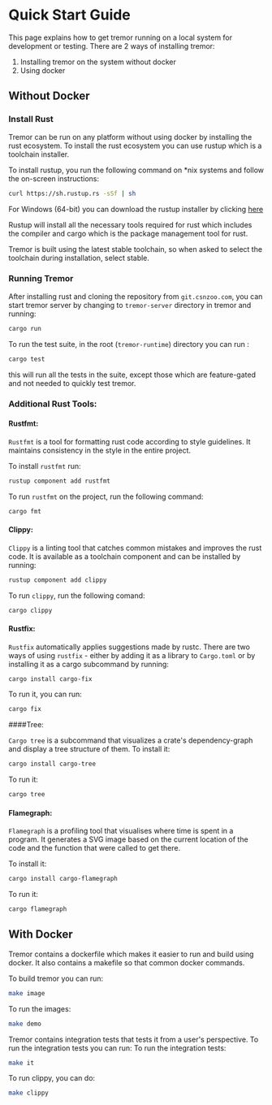 

# Quick Start Guide 

This page explains how to get tremor running on a local system for development or testing. There are 2 ways of installing tremor: 

1) Installing tremor on the system without docker
2) Using docker

## Without Docker

### Install Rust

Tremor can be run on any platform without using docker by installing the rust ecosystem. To install the rust ecosystem you can use rustup which is a toolchain installer. 

To install rustup, you run the following command on *nix systems and follow the on-screen instructions:

```bash
curl https://sh.rustup.rs -sSf | sh
```

For Windows (64-bit) you can download the rustup installer by clicking [here](https://win.rustup.rs/x86_64)

Rustup will install all the necessary tools required for rust which includes the compiler and cargo which is the package management tool for rust. 

Tremor is built using the latest stable toolchain, so when asked to select the toolchain during installation, select stable. 

### Running Tremor

After installing rust and cloning the repository from `git.csnzoo.com`, you can start tremor server by changing to `tremor-server` directory in tremor and running: 

```bash
cargo run 
```

To run the test suite, in the root (`tremor-runtime`) directory you can run : 
```bash
cargo test
```

this will run all the tests in the suite, except those which are feature-gated and not needed to quickly test tremor. 

### Additional Rust Tools:

#### Rustfmt:

`Rustfmt` is a tool for formatting rust code according to style guidelines. It maintains consistency in the style in the entire project.

To install `rustfmt` run:

```bash
rustup component add rustfmt
```

To run `rustfmt` on the project, run the following command:

```bash
cargo fmt
```

#### Clippy:

`Clippy` is a linting tool that catches common mistakes and improves the rust code. It is available as a toolchain component and can be installed by running: 

```bash
rustup component add clippy
```

To run `clippy`, run the following comand:

```bash
cargo clippy
```

#### Rustfix:

`Rustfix` automatically applies suggestions made by rustc. There are two ways of using `rustfix` - either by adding it as a library to `Cargo.toml` or by installing it as a cargo subcommand by running:

```bash
cargo install cargo-fix
```

To run it, you can run:

```bash
cargo fix
```

####Tree:

`Cargo tree` is a subcommand that visualizes a crate's dependency-graph and display a tree structure of them. To install it: 

```bash
cargo install cargo-tree
```

To run it: 

```bash
cargo tree
```

#### Flamegraph:

`Flamegraph` is a profiling tool that visualises where time is spent in a program. It generates a SVG image based on the current location of the code and the function that were called to get there. 

To install it: 

```bash
cargo install cargo-flamegraph
```

To run it: 

```bash
cargo flamegraph
```



## With Docker

Tremor contains a dockerfile which makes it easier to run and build using docker. It also contains a makefile so that common docker commands.

To build tremor you can run: 
```bash
make image
```

To run the images:
```bash
make demo
```

Tremor contains integration tests that tests it from a user's perspective. To run the integration tests you can run:
To run the integration tests:
```bash
make it
```

To run clippy,  you can do: 

```bash
make clippy
```
